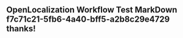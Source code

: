 <properties
ms.topic="hero-topic"
ms.test1="hero-topic"
ms.test2="test"/>

## OpenLocalization Workflow Test MarkDown f7c71c21-5fb6-4a40-bff5-a2b8c29e4729 thanks!
